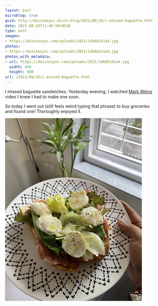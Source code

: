 ```yaml
---
layout: post
microblog: true
guid: http://dezinezync.micro.blog/2021/08/26/i-missed-baguette.html
date: 2021-08-26T11:49:50+0530
type: post
images:
- https://dezinezync.com/uploads/2021/1db8b141a4.jpg
photos:
- https://dezinezync.com/uploads/2021/1db8b141a4.jpg
photos_with_metadata:
- url: https://dezinezync.com/uploads/2021/1db8b141a4.jpg
  width: 450
  height: 600
url: /2021/08/26/i-missed-baguette.html
---
```

I missed baguette sandwiches. Yesterday evening, I watched [Mark Weins](https://www.youtube.com/watch?v=nRJzquOwu04) video I knew I had to make one soon. 

So today I went out (still feels weird typing that phrase) to buy groceries and found one! Thoroughly enjoyed it. 

<img src="uploads/2021/1db8b141a4.jpg" width="450" height="600" alt="baguette sandwich with ham, burrata cheese, greens, pickle, mustard sauce and olive oil." />
